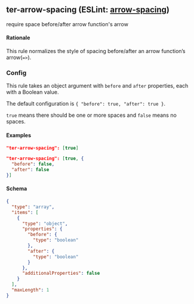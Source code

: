 <!-- Start:AutoDoc:: Modify `src/readme/rules.ts` and run `gulp readme` to update block -->
## ter-arrow-spacing (ESLint: [arrow-spacing](http://eslint.org/docs/rules/arrow-spacing))

require space before/after arrow function's arrow

#### Rationale

This rule normalizes the style of spacing before/after an arrow function’s arrow(`=>`).

### Config

This rule takes an object argument with `before` and `after` properties, each with a
Boolean value.

The default configuration is `{ "before": true, "after": true }`.

`true` means there should be one or more spaces and `false` means no spaces.

#### Examples

```json
"ter-arrow-spacing": [true]
```

```json
"ter-arrow-spacing": [true, {
  "before": false,
  "after": false
}]
```
#### Schema

```json
{
  "type": "array",
  "items": [
    {
      "type": "object",
      "properties": {
        "before": {
          "type": "boolean"
        },
        "after": {
          "type": "boolean"
        }
      },
      "additionalProperties": false
    }
  ],
  "maxLength": 1
}
```
<!-- End:AutoDoc -->
